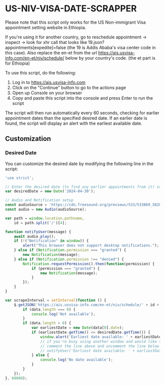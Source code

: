 # US-NIV-VISA-DATE-SCRAPPER

Please note that this script only works for the US Non-immigrant Visa appointment setting website in Ethiopia.

If you're using it for another country, go to reschedule appointment -> inspect -> look for xhr call that looks like
19.json?appointments[expedite]=false (the 19 is Addis Ababa's visa center code in this case). Also replace the en-et from the
url <https://ais.usvisa-info.com/en-et/niv/schedule/> below by your country's code. (the et part is for Ethiopia)

To use this script, do the following:

1. Log in to <https://ais.usvisa-info.com>
2. Click on the "Continue" button to go to the actions page
3. Open up Console on your browser
4. Copy and paste this script into the console and press Enter to run the script

The script will then run automatically every 60 seconds, checking for earlier appointment dates than the specified desired date. If an earlier date is found, the script will display an alert with the earliest available date.

## Customization

### Desired Date

You can customize the desired date by modifying the following line in the script:

```javascript
'use strict';

// Enter the desired date (to find any earlier appointments from it) in yyyy-mm-dd format
var desiredDate = new Date('2024-04-30');

// Audio and Notification setup
const audioSource = 'https://cdn.freesound.org/previews/533/533869_5828667-lq.mp3';
const audio = new Audio(audioSource);

var path = window.location.pathname,
    id = path.split('/')[4];

function notifyUser(message) {
    await audio.play();
    if (!("Notification" in window)) {
        alert("This browser does not support desktop notifications.");
    } else if (Notification.permission === "granted") {
        new Notification(message);
    } else if (Notification.permission !== "denied") {
        Notification.requestPermission().then(function(permission) {
            if (permission === "granted") {
                new Notification(message);
            }
        });
    }
}

var scrapeInterval = setInterval(function () {
    $.getJSON('https://ais.usvisa-info.com/en-et/niv/schedule/' + id + '/appointment/days/19.json?appointments[expedite]=false', function (data) {
        if (data.length === 0) {
            console.log('Not available');
        }
        if (data.length > 0) {
            var earliestDate = new Date(data[0].date);
            if (earliestDate.getTime() <= desiredDate.getTime()) {
                window.alert('Earliest date available: ' + earliestDate.toDateString());
                // if you're busy using another window and would like to be notified if an appointment is found, 
                // comment the line above and uncomment the line below
                // notifyUser('Earliest date available: ' + earliestDate.toDateString());
            } else {
                console.log('No date available');
            }
        }
    });
}, 60000);
